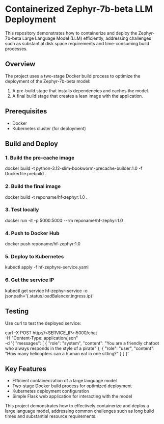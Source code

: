 # Containerized Zephyr-7b-beta LLM Deployment

This repository demonstrates how to containerize and deploy the Zephyr-7b-beta Large Language Model (LLM) efficiently, addressing challenges such as substantial disk space requirements and time-consuming build processes.

## Overview

The project uses a two-stage Docker build process to optimize the deployment of the Zephyr-7b-beta model:

1. A pre-build stage that installs dependencies and caches the model.
2. A final build stage that creates a lean image with the application.

## Prerequisites

- Docker
- Kubernetes cluster (for deployment)

## Build and Deploy

### 1. Build the pre-cache image

docker build -t python-3.12-slim-bookworm-precache-builder:1.0 -f Dockerfile.prebuild .

### 2. Build the final image

docker build -t reponame/hf-zephyr:1.0 .

### 3. Test locally

docker run -it -p 5000:5000 --rm reponame/hf-zephyr:1.0

### 4. Push to Docker Hub

docker push reponame/hf-zephyr:1.0

### 5. Deploy to Kubernetes

kubectl apply -f hf-zephyre-service.yaml

### 6. Get the service IP

kubectl get service hf-zephyr-service -o jsonpath='{.status.loadBalancer.ingress.ip}'

## Testing

Use curl to test the deployed service:

curl -X POST http://<SERVICE_IP>:5000/chat \
     -H "Content-Type: application/json" \
     -d '{
         "messages": [
             {
                 "role": "system",
                 "content": "You are a friendly chatbot who always responds in the style of a pirate"
             },
             {
                 "role": "user",
                 "content": "How many helicopters can a human eat in one sitting?"
             }
         ]
     }'

## Key Features

- Efficient containerization of a large language model
- Two-stage Docker build process for optimized deployment
- Kubernetes deployment configuration
- Simple Flask web application for interacting with the model

This project demonstrates how to effectively containerize and deploy a large language model, addressing common challenges such as long build times and substantial resource requirements.